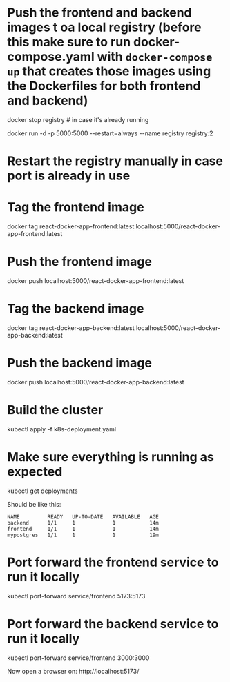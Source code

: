 # Push the frontend and backend images t oa local registry (before this make sure to run docker-compose.yaml with `docker-compose up` that creates those images using the Dockerfiles for both frontend and backend)

docker stop registry # in case it's already running

docker run -d -p 5000:5000 --restart=always --name registry registry:2

# Restart the registry manually in case port is already in use

# Tag the frontend image

docker tag react-docker-app-frontend:latest localhost:5000/react-docker-app-frontend:latest

# Push the frontend image

docker push localhost:5000/react-docker-app-frontend:latest

# Tag the backend image

docker tag react-docker-app-backend:latest localhost:5000/react-docker-app-backend:latest

# Push the backend image

docker push localhost:5000/react-docker-app-backend:latest

# Build the cluster

kubectl apply -f k8s-deployment.yaml

# Make sure everything is running as expected

kubectl get deployments

Should be like this:

```
NAME         READY   UP-TO-DATE   AVAILABLE   AGE
backend      1/1     1            1           14m
frontend     1/1     1            1           14m
mypostgres   1/1     1            1           19m
```

# Port forward the frontend service to run it locally

kubectl port-forward service/frontend 5173:5173

# Port forward the backend service to run it locally

kubectl port-forward service/frontend 3000:3000

Now open a browser on: http://localhost:5173/
